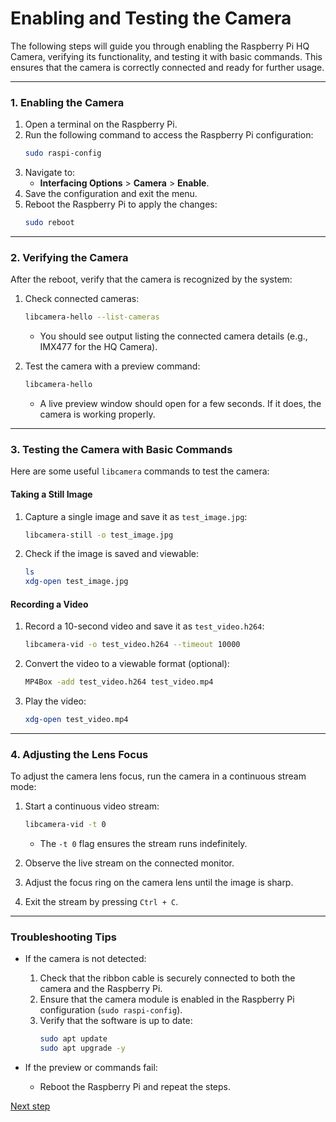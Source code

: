 # **Enabling and Testing the Camera**

The following steps will guide you through enabling the Raspberry Pi HQ Camera, verifying its functionality, and testing it with basic commands. This ensures that the camera is correctly connected and ready for further usage.

---

### **1. Enabling the Camera**

1. Open a terminal on the Raspberry Pi.
2. Run the following command to access the Raspberry Pi configuration:
   ```bash
   sudo raspi-config
   ```
3. Navigate to:
   - **Interfacing Options** > **Camera** > **Enable**.
4. Save the configuration and exit the menu.
5. Reboot the Raspberry Pi to apply the changes:
   ```bash
   sudo reboot
   ```

---

### **2. Verifying the Camera**

After the reboot, verify that the camera is recognized by the system:
1. Check connected cameras:
   ```bash
   libcamera-hello --list-cameras
   ```
   - You should see output listing the connected camera details (e.g., IMX477 for the HQ Camera).

2. Test the camera with a preview command:
   ```bash
   libcamera-hello
   ```
   - A live preview window should open for a few seconds. If it does, the camera is working properly.

---

### **3. Testing the Camera with Basic Commands**

Here are some useful `libcamera` commands to test the camera:

#### **Taking a Still Image**
1. Capture a single image and save it as `test_image.jpg`:
   ```bash
   libcamera-still -o test_image.jpg
   ```
2. Check if the image is saved and viewable:
   ```bash
   ls
   xdg-open test_image.jpg
   ```

#### **Recording a Video**
1. Record a 10-second video and save it as `test_video.h264`:
   ```bash
   libcamera-vid -o test_video.h264 --timeout 10000
   ```
2. Convert the video to a viewable format (optional):
   ```bash
   MP4Box -add test_video.h264 test_video.mp4
   ```
3. Play the video:
   ```bash
   xdg-open test_video.mp4
   ```

---

### **4. Adjusting the Lens Focus**

To adjust the camera lens focus, run the camera in a continuous stream mode:

1. Start a continuous video stream:
   ```bash
   libcamera-vid -t 0
   ```
   - The `-t 0` flag ensures the stream runs indefinitely.

2. Observe the live stream on the connected monitor.
3. Adjust the focus ring on the camera lens until the image is sharp.

4. Exit the stream by pressing `Ctrl + C`.

---

### **Troubleshooting Tips**
- If the camera is not detected:
  1. Check that the ribbon cable is securely connected to both the camera and the Raspberry Pi.
  2. Ensure that the camera module is enabled in the Raspberry Pi configuration (`sudo raspi-config`).
  3. Verify that the software is up to date:
     ```bash
     sudo apt update
     sudo apt upgrade -y
     ```

- If the preview or commands fail:
  - Reboot the Raspberry Pi and repeat the steps.

[Next step](https://github.com/hasanshomar/ROS2-Raspberry-Pi-HQ-Camera-Integration/blob/main/Setting%20Up%20the%20Raspberry%20Pi/4.%20Setting%20Up%20the%20MQTT%20Broker.md)

